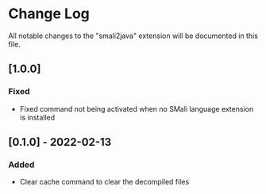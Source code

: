 # Change Log

All notable changes to the "smali2java" extension will be documented in this file.

## [1.0.0]

### Fixed

- Fixed command not being activated when no SMali language extension is installed


## [0.1.0] - 2022-02-13

### Added

- Clear cache command to clear the decompiled files